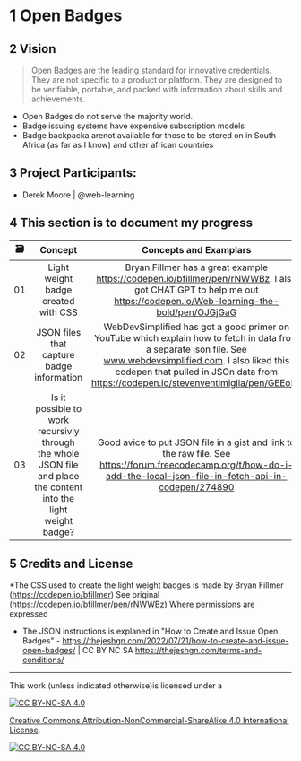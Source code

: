 <!---
  What goes into a readme file

  1. Add your project title. Make sure it matches the above name ##
  2. Insert Vision Statement > 
  Below you can add a short bullet points rational for the project (2, 3 bullets max.)
  3. Add the names of the project lead. Use your GitHub username. If there are teammates, add these details 
  4. Offer some structure with a table 
  5. Conclude with credits and license [![CC BY-NC-SA 4.0][cc-by-nc-sa-shield]][cc-by-nc-sa]

  
  --->



# 1 Open Badges 

## 2 Vision 
> Open Badges are the leading standard for innovative credentials. They are not specific to a product or platform. They are designed to be verifiable, portable, and packed with information about skills and achievements.
* Open Badges do not serve the majority world. 
* Badge issuing systems have expensive subscription models
* Badge backpacka arenot available for those to be stored on in South Africa (as far as I know) and other african countries 

## 3 Project Participants:
* Derek Moore | @web-learning

## 4 This section is to document my progress 

|  🗃️     |              Concept              |                       Concepts and Examplars                       |                     Exemplar                 |                             
| :---: | :------------------------------------: | :---------------------------------------------------------: | ----------------------------------------------------------- |
| 01 | Light weight badge created with CSS | Bryan Fillmer has a great example https://codepen.io/bfillmer/pen/rNWWBz. I also got CHAT GPT to help me out https://codepen.io/Web-learning-the-bold/pen/OJGjGaG | A lightweight badge in CSS that can be modified https://weblearning.co.za/badges/test/| 
| 02 | JSON files that capture badge information | WebDevSimplified has got a good primer on YouTube which explain how to fetch in data from a separate json file. See www.webdevsimplified.com. I also liked this codepen that pulled in JSOn data from https://codepen.io/stevenventimiglia/pen/GEEoPe | A lightweight badge without CSS that pulls in JSON https://weblearning.co.za/badges/test/json.html |
| 03 | Is it possible to work recursivly through the whole JSON file and place the content into the light weight badge? | Good avice to put JSON file in a gist and link to the raw file. See https://forum.freecodecamp.org/t/how-do-i-add-the-local-json-file-in-fetch-api-in-codepen/274890| | 

## 5 Credits and License

*The CSS used to create the light weight badges is made by Bryan Fillmer (https://codepen.io/bfillmer) See original (https://codepen.io/bfillmer/pen/rNWWBz) Where permissions are expressed 
* The JSON instructions is explaned in "How to Create and Issue Open Badges" - https://thejeshgn.com/2022/07/21/how-to-create-and-issue-open-badges/ | 
CC BY NC SA https://thejeshgn.com/terms-and-conditions/ 
---
This work (unless indicated otherwise)is licensed under a

[![CC BY-NC-SA 4.0][cc-by-nc-sa-shield]][cc-by-nc-sa]

[Creative Commons Attribution-NonCommercial-ShareAlike 4.0 International License][cc-by-nc-sa].

[![CC BY-NC-SA 4.0][cc-by-nc-sa-image]][cc-by-nc-sa]

[cc-by-nc-sa]: http://creativecommons.org/licenses/by-nc-sa/4.0/
[cc-by-nc-sa-image]: https://licensebuttons.net/l/by-nc-sa/4.0/88x31.png
[cc-by-nc-sa-shield]: https://img.shields.io/badge/License-CC%20BY--NC--SA%204.0-lightgrey.svg
